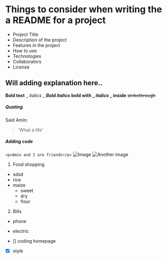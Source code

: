 # Things to consider when writing the a README for a project
 *  Project Title
 *  Description of the project
 *  Features in the project
 *  How to use
 *  Technologies 
 *  Collaborators
 *  License
 
## Will adding explanation here.. ##
**Bold text**
_ _italics_ _
***Bold italics***
**bold with _ _italics_ _ inside**
~~strikethrough~~ 

##### Quoting 
 Said Amin:
 > 'What a life'
##### Adding code
`<p>Amin and I are friends</p>`
![Image](https://myoctocat.com/assets/images/base-octocat.svg)
![Another image](https://github.com/github-light.png#gh-dark-mode-only)
1. Food shopping
  - sdsd
  - rice
  - maize
    * sweet
    * dry
    * flour
  
2. Bills
  - phone
  - electric
 
 
 - [] coding homepage
 - [x] style 
 
